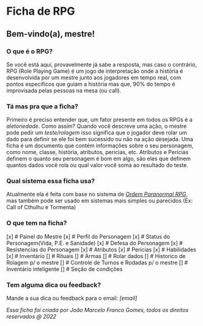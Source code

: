# Ficha de RPG 
## Bem-vindo(a), mestre!

### O que é o RPG?
Se você está aqui, provavelmente já sabe a resposta, mas caso o contrário, RPG (Role Playing Game) é um jogo de interpretação onde a história é desenvolvida por um mestre junto aos jogadores em tempo real, com pontos especificos que guiam a história mas que, 90% do tempo é improvisada pelas pessoas na mesa (ou call). 

### Tá mas pra que a ficha?
Primeiro é preciso entender que, um fator presente em todos os RPGs é a *_aletoriedade_*. Como assim? Quando você descreve uma ação, o mestre pode pedir um *_teste/rolagem_* isso significa que o jogador deve rolar um dado para definir se ele foi bem sucessido ou não na ação desejada.
Uma ficha é um documento que contém informações sobre o seu personagem, como nome, classe, história, atributos, pericias, etc. Atributos e Pericias definem o quanto seu personagem é bom em algo, são eles que definem quantos dados você rola ou qual valor você soma ao resultado do teste.

### Qual sistema essa ficha usa?
Atualmente ela é feita com base no sistema de [*Ordem Paranormal RPG*](https://ordemparanormal.com.br/), mas também pode ser usado em sistemas mais simples ou parecidos (Ex: Call of Cthulhu e Tormenta) 

### O que tem na ficha?
[x] # Painel do Mestre
[x] # Perfil do Personagem
[x] # Status do Personagem(Vida, P.E. e Sanidade)
[x] # Defesa do Personagem
[x] # Resistencias do Personagem
[x] # Atributos
[x] # Pericias
[x] # Habilidades
[x] # Inventário
[] # Rituais
[] # Armas
[] # Rolar dados
[] # Historico de Rolagem p/ o mestre
[] # Controle de Turnos e Rodadas p/ o mestre
[] # Inventário inteligente
[] # Seção de condições


### Tem alguma dica ou feedback?
Mande a sua dica ou feedback para o email: _[email]_


_Essa ficha foi criada por João Marcelo Franco Gomes, todos os direitos reservados @ 2022_
